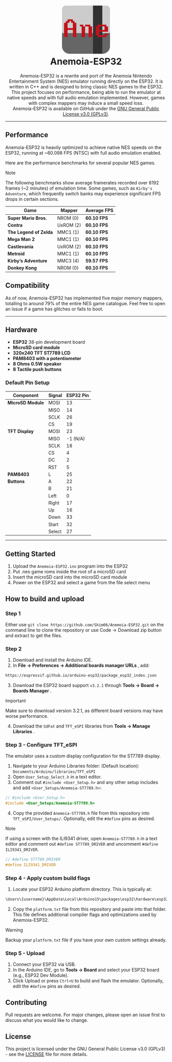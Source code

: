 <h1 align="center">
  <br>
  <img src="https://raw.githubusercontent.com/Shim06/Anemoia/main/assets/Anemoia.png" alt="Anemoia" width="150">
  <br>
  <b>Anemoia-ESP32</b>
  <br>
</h1>

<p align="center">
  Anemoia-ESP32 is a rewrite and port of the Anemoia Nintendo Entertainment System (NES) emulator running directly on the ESP32.  
  It is written in C++ and is designed to bring classic NES games to the ESP32.  
  This project focuses on performance, being able to run the emulator at native speeds and with full audio emulation implemented. However, games with complex mappers may induce a small speed loss.
  <br/>
  Anemoia-ESP32 is available on GitHub under the <a href="https://github.com/Shim06/Anemoia-ESP32/blob/main/LICENSE" target="_blank">GNU General Public License v3.0 (GPLv3)</a>.
</p>

---

## Performance
Anemoia-ESP32 is heavily optimized to achieve native NES speeds on the ESP32, running at ~60.098 FPS (NTSC) with full audio emulation enabled.

Here are the performance benchmarks for several popular NES games. 
> [!NOTE]
> The following benchmarks show average framerates recorded over 8192 frames (~2 minutes) of emulation time. Some games, such as `Kirby's Adventure`, which frequently switch banks may experience significant FPS drops in certain sections.

| Game                    | Mapper    | Average FPS   |
|-------------------------|-----------|---------------|
| **Super Mario Bros.**   | NROM (0)  | **60.10 FPS** |
| **Contra**              | UxROM (2) | **60.10 FPS** |
| **The Legend of Zelda** | MMC1 (1)  | **60.10 FPS** |
| **Mega Man 2**          | MMC1 (1)  | **60.10 FPS** |
| **Castlevania**         | UxROM (2) | **60.10 FPS** |
| **Metroid**             | MMC1 (1)  | **60.10 FPS** |
| **Kirby’s Adventure**   | MMC3 (4)  | **59.57 FPS** |
| **Donkey Kong**         | NROM (0)  | **60.10 FPS** |


## Compatibility

As of now, Anemoia-ESP32 has implemented five major memory mappers, totalling to around 79% of the entire NES game catalogue. 
Feel free to open an issue if a game has glitches or fails to boot.

---

## Hardware

- **ESP32** 38-pin development board
- **MicroSD card module**
- **320x240 TFT ST7789 LCD**
- **PAM8403 with a potentiometer**
- **8 Ohms 0.5W speaker**
- **8 Tactile push buttons**

### Default Pin Setup
| Component         | Signal   | ESP32 Pin |
|-------------------|----------|-----------|
| **MicroSD Module**| MOSI     | 13        |
|                   | MISO     | 14        |
|                   | SCLK     | 26        |
|                   | CS       | 19        |
| **TFT Display**   | MOSI     | 23        |
|                   | MISO     | -1 (N/A)  |
|                   | SCLK     | 18        |
|                   | CS       | 4         |
|                   | DC       | 2         |
|                   | RST      | 5         |
| **PAM8403**       | L        | 25        |
| **Buttons**       | A        | 22        |
|                   | B        | 21        |
|                   | Left     | 0         |
|                   | Right    | 17        |
|                   | Up       | 16        |
|                   | Down     | 33        |
|                   | Start    | 32        |
|                   | Select   | 27        |

---

## Getting Started

1. Upload the `Anemoia-ESP32.ino` program into the ESP32
2. Put .nes game roms inside the root of a microSD card
3. Insert the microSD card into the microSD card module
4. Power on the ESP32 and select a game from the file select menu

## How to build and upload

### Step 1

Either use `git clone https://github.com/Shim06/Anemoia-ESP32.git` on the command line to clone the repository or use Code → Download zip button and extract to get the files.

### Step 2
1. Download and install the Arduino IDE. 
2. In <b> File → Preferences → Additional boards manager URLs </b> , add:
```cmd
https://espressif.github.io/arduino-esp32/package_esp32_index.json
```
3. Download the ESP32 board support `v3.2.1` through <b> Tools → Board → Boards Manager </b>. 
> [!IMPORTANT]
> Make sure to download version 3.2.1, as different board versions may have worse performance.
4. Download the `SdFat` and `TFT_eSPI` libraries from <b> Tools → Manage Libraries </b>.

### Step 3 - Configure TFT_eSPI
The emulator uses a custom display configuration for the ST7789 display.
1. Navigate to your Arduino Libraries folder:
(Default location): `Documents/Arduino/libraries/TFT_eSPI`
2. Open `User_Setup_Select.h` in a text editor.
3. Comment out `#include <User_Setup.h>` and any other setup includes and add `<User_Setups/Anemoia-ST7789.h>`:
```C++
// #include <User_Setup.h>
#include <User_Setups/Anemoia-ST7789.h>
```
4. Copy the provided `Anemoia-ST7789.h` file from this repository into
`TFT_eSPI/User_Setups/`. Optionally, edit the `#define` pins as desired.
> [!NOTE]
> If using a screen with the ILI9341 driver, open `Anemoia-ST7789.h` in a text editor and comment out `#define ST7789_DRIVER` and uncomment `#define ILI9341_DRIVER`.
> ```C++
> // #define ST7789_DRIVER
> #define ILI9341_DRIVER
> ```

### Step 4 - Apply custom build flags
1. Locate your ESP32 Arduino platform directory. This is typically at:
```cmd
\Users\{username}\AppData\Local\Arduino15\packages\esp32\hardware\esp32\{version}\
```
2. Copy the `platform.txt` file from this repository and paste into that folder.
This file defines additional compiler flags and optimizations used by Anemoia-ESP32.
> [!WARNING]
> Backup your `platform.txt` file if you have your own custom settings already. 

### Step 5 - Upload
1. Connect your ESP32 via USB.
2. In the Arduino IDE, go to <b> Tools → Board </b> and select your ESP32 board (e.g., ESP32 Dev Module).
3. Click Upload or press `Ctrl+U` to build and flash the emulator. Optionally, edit the `#define` pins as desired.

## Contributing

Pull requests are welcome. For major changes, please open an issue first
to discuss what you would like to change.

## License

This project is licensed under the GNU General Public License v3.0 (GPLv3) - see the [LICENSE](LICENSE) file for more details.

